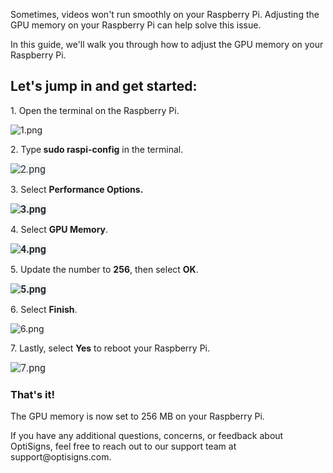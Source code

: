 <p>Sometimes, videos won't run smoothly on your Raspberry Pi. Adjusting the GPU memory on your Raspberry Pi can help solve this issue.</p>
<p>In this guide, we'll walk you through how to adjust the GPU memory on your Raspberry Pi.</p>
<h2 id="h_01J3GG5WBB9MZYXHMXBSZSE8V6">Let's jump in and get started:</h2>
<p>1. Open the terminal on the Raspberry Pi.</p>
<p><img src="https://support.optisigns.com/hc/article_attachments/31634726857107" alt="1.png"></p>
<p>2. Type<strong> sudo raspi-config</strong> in the terminal.</p>
<p><span style="color: #272d32; font-family: Roboto, sans-serif; font-size: 16px; font-style: normal; font-variant-ligatures: normal; font-variant-caps: normal; font-weight: 400; letter-spacing: normal; orphans: 2; text-align: start; text-indent: 0px; text-transform: none; widows: 2; word-spacing: 0px; -webkit-text-stroke-width: 0px; white-space: normal; background-color: #f5f5f5; text-decoration-thickness: initial; text-decoration-style: initial; text-decoration-color: initial; display: inline !important; float: none;"><img src="https://support.optisigns.com/hc/article_attachments/31634726859539" alt="2.png"></span></p>
<p>3. Select <strong>Performance Options.</strong></p>
<p><strong style="box-sizing: border-box; font-weight: bolder; color: #272d32; font-family: Roboto, sans-serif; font-size: 16px; font-style: normal; font-variant-ligatures: normal; font-variant-caps: normal; letter-spacing: normal; orphans: 2; text-align: start; text-indent: 0px; text-transform: none; widows: 2; word-spacing: 0px; -webkit-text-stroke-width: 0px; white-space: normal; background-color: #f5f5f5; text-decoration-thickness: initial; text-decoration-style: initial; text-decoration-color: initial;"><img src="https://support.optisigns.com/hc/article_attachments/31634705160723" alt="3.png"></strong></p>
<p>4. Select <strong>GPU Memory</strong>.</p>
<p><strong style="box-sizing: border-box; font-weight: bolder; color: #272d32; font-family: Roboto, sans-serif; font-size: 16px; font-style: normal; font-variant-ligatures: normal; font-variant-caps: normal; letter-spacing: normal; orphans: 2; text-align: start; text-indent: 0px; text-transform: none; widows: 2; word-spacing: 0px; -webkit-text-stroke-width: 0px; white-space: normal; background-color: #f5f5f5; text-decoration-thickness: initial; text-decoration-style: initial; text-decoration-color: initial;"><img src="https://support.optisigns.com/hc/article_attachments/31634726863635" alt="4.png"></strong></p>
<p>5. Update the number to <strong>256</strong>, then select <strong>OK</strong>.</p>
<p><strong style="box-sizing: border-box; font-weight: bolder; color: #272d32; font-family: Roboto, sans-serif; font-size: 16px; font-style: normal; font-variant-ligatures: normal; font-variant-caps: normal; letter-spacing: normal; orphans: 2; text-align: start; text-indent: 0px; text-transform: none; widows: 2; word-spacing: 0px; -webkit-text-stroke-width: 0px; white-space: normal; background-color: #f5f5f5; text-decoration-thickness: initial; text-decoration-style: initial; text-decoration-color: initial;"><img src="https://support.optisigns.com/hc/article_attachments/31634705167123" alt="5.png"></strong></p>
<p>6. Select <strong>Finish</strong>.</p>
<p><img src="https://support.optisigns.com/hc/article_attachments/31634705170963" alt="6.png"></p>
<p>7. Lastly, select <strong>Yes</strong> to reboot your Raspberry Pi.</p>
<p><span style="color: #272d32; font-family: Roboto, sans-serif; font-size: 16px; font-style: normal; font-variant-ligatures: normal; font-variant-caps: normal; font-weight: 400; letter-spacing: normal; orphans: 2; text-align: start; text-indent: 0px; text-transform: none; widows: 2; word-spacing: 0px; -webkit-text-stroke-width: 0px; white-space: normal; background-color: #f5f5f5; text-decoration-thickness: initial; text-decoration-style: initial; text-decoration-color: initial; display: inline !important; float: none;"><img src="https://support.optisigns.com/hc/article_attachments/31634726882067" alt="7.png"></span></p>
<h3 id="h_01J3GGAE04J46VWEWQAEYZTKXX">That's it!</h3>
<p>The GPU memory is now set to 256 MB on your Raspberry Pi.</p>
<p>If you have any additional questions, concerns, or feedback about OptiSigns, feel free to reach out to our support team at support@optisigns.com.</p>